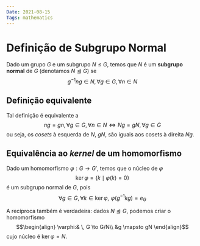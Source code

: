 ```yaml
---
Date: 2021-08-15
Tags: mathematics 
---
```

# Definição de Subgrupo Normal
Dado um grupo $G$ e um subgrupo $N \leq G$, temos que $N$ é um **subgrupo normal** de $G$ (denotamos $N \trianglelefteq G$) se 
$$g^{-1} n g \in N, \forall g \in G, \forall n \in N$$

## Definição equivalente
Tal definição é equivalente a 
$$ng = gn, \forall g \in G, \forall n \in N \iff Ng = gN, \forall g \in G$$
ou seja, os *cosets* à esquerda de $N$, $gN$, são iguais aos cosets à direita $Ng$. 

## Equivalência ao *kernel* de um homomorfismo
Dado um homomorfismo $\varphi: G \to G'$, temos que o núcleo de $\varphi$ 
$$\ker \varphi = \{k \mid \varphi(k) = 0\}$$
é um subgrupo normal de $G$, pois
$$\forall g \in G, \forall k \in \ker \varphi, \,\, \varphi(g^{-1} k g) = e_G$$

A recíproca também é verdadeira: dados $N \trianglelefteq G$, podemos criar o homomorfismo
$$\begin{align}
\varphi:&  \, G \to G/N\\
&g \mapsto gN
\end{align}$$
cujo núcleo é $\ker \varphi = N$. 